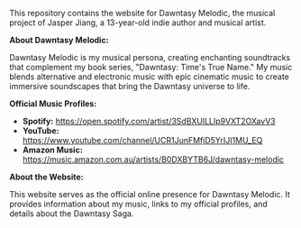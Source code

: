 This repository contains the website for Dawntasy Melodic, the musical project of Jasper Jiang, a 13-year-old indie author and musical artist.

**About Dawntasy Melodic:**

Dawntasy Melodic is my musical persona, creating enchanting soundtracks that complement my book series, "Dawntasy: Time's True Name." My music blends alternative and electronic music with epic cinematic music to create immersive soundscapes that bring the Dawntasy universe to life.

**Official Music Profiles:**

* **Spotify:** https://open.spotify.com/artist/3SdBXUlLLIp9VXT2OXavV3
* **YouTube:** https://www.youtube.com/channel/UCR1JunFMfjD5YrIJI1MU_EQ
* **Amazon Music:** https://music.amazon.com.au/artists/B0DXBYTB6J/dawntasy-melodic

**About the Website:**

This website serves as the official online presence for Dawntasy Melodic. It provides information about my music, links to my official profiles, and details about the Dawntasy Saga.
